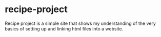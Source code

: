 # recipe-project

Recipe project is a simple site that shows my understanding of the very basics of setting up and linking html files into a website.
